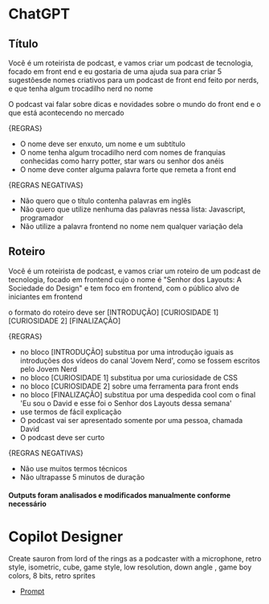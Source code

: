 # ChatGPT
## Título
Você é um roteirista de podcast, e vamos criar um podcast de tecnologia, focado em front end e eu gostaria de uma ajuda sua para criar 5 sugestõesde nomes criativos para um podcast de front end feito por nerds, e que tenha algum trocadilho nerd no nome

O podcast vai falar sobre dicas e novidades sobre o mundo do front end e o que está acontecendo no mercado

{REGRAS}

- O nome deve ser enxuto, um nome e um subtítulo
- O nome tenha algum trocadilho nerd com nomes de franquias conhecidas como harry potter, star wars ou senhor dos anéis
- O nome deve conter alguma palavra forte que remeta a front end

{REGRAS NEGATIVAS}

- Não quero que o título contenha palavras em inglês
- Não quero que utilize nenhuma das palavras nessa lista: Javascript, programador
- Não utilize a palavra frontend no nome nem qualquer variação dela

## Roteiro
Você é um roteirista de podcast, e vamos criar um  roteiro de um podcast de tecnologia, focado em frontend cujo o nome é "Senhor dos Layouts: A Sociedade do Design" e tem foco em frontend,  com o público alvo de iniciantes em frontend

o formato do roteiro deve ser
[INTRODUÇÃO]
[CURIOSIDADE 1]
[CURIOSIDADE 2]
[FINALIZAÇÃO]

{REGRAS}

- no bloco [INTRODUÇÃO] substitua por uma introdução iguais as introduções dos vídeos do canal 'Jovem Nerd', como se fossem escritos pelo Jovem Nerd
- no bloco [CURIOSIDADE 1] substitua por uma curiosidade de CSS
- no bloco [CURIOSIDADE 2] sobre uma ferramenta para front ends
- no bloco [FINALIZAÇÃO] substitua por uma despedida cool com o final 'Eu sou o David e esse foi o Senhor dos Layouts dessa semana'
- use termos de fácil explicação
- O podcast vai ser apresentado somente por uma pessoa, chamada David
- O podcast deve ser curto

{REGRAS NEGATIVAS}

- Não use muitos termos técnicos
- Não ultrapasse 5 minutos de duração

#### Outputs foram analisados e modificados manualmente conforme necessário 

# Copilot Designer
Create sauron from lord of the rings as a podcaster with a microphone, retro style, isometric, cube, game style, low resolution, down angle , game boy colors, 8 bits, retro sprites
- [Prompt](https://copilot.microsoft.com/images/create/create-sauron-from-lord-of-the-rings-as-a-podcaste/1-66a44cc16cbe401ba33e19d8dcbb7c01?id=FI%2fYZHvUtfOiuY%2bJr4KO0g%3d%3d&view=detailv2&idpp=genimg&thId=OIG1.7Ikpg2vES31vLf70EQtC&FORM=GCRIDP&ajaxhist=0&ajaxserp=0)
